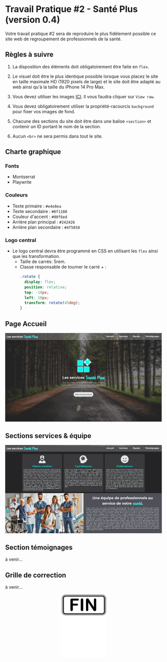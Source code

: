 # Travail Pratique #2 - Santé Plus (version 0.4)
Votre travail pratique #2 sera de reproduire le plus fidèlement possible ce site web de regroupement de professionnels de la santé.

## Règles à suivre

1. La disposition des éléments doit obligatoirement être faite en `flex`.  

2. Le visuel doit être le plus identique possible lorsque vous placez le site en taille maximale HD (1920 pixels de large) et le site doit être adapté au web ainsi qu'à la taille du iPhone 14 Pro Max.

3. Vous devez utiliser les images [ICI](./_bin/images.zip). Il vous faudra cliquer sur `View raw`.

4. Vous devez obligatoirement utiliser la propriété-racourcis `background` pour fixer vos images de fond.

5. Chacune des sections du site doit être dans une balise `<section>` et contenir un ID portant le nom de la section.

6. Aucun `<br>` ne sera permis dans tout le site.

## Charte graphique
### Fonts
- Montserrat
- Playwrite
### Couleurs
- Texte primaire : `#e4e8ea`
- Texte secondaire : `#0f1108`
- Couleur d'accent : `#00f6ed`
- Arrière plan principal : `#242426`
- Arrière plan secondaire : `#4f5058`
### Logo central
- Le logo central devra être programmé en CSS en utilisant les `flex` ainsi que les transformation.
  - Taille de carrés: 5rem.
  - Classe responsable de tourner le carré + : 
    ```css
    .rotate {
      display: flex;
      position: relative;
      top: -10px;
      left: 10px;
      transform: rotate(45deg);
    }
    ```

## Page Accueil

![IMAGE](./images/santeplus-home.png)

## Sections services & équipe

![IMAGE](./images/santeplus-team.png)

## Section témoignages
à venir...

## Grille de correction
à venir...

<p align="Center"><img src="./images/end.png" alt="drawing" width="150"/></p>
